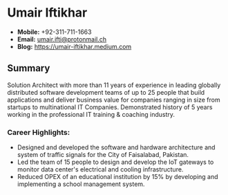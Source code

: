 # Umair Iftikhar

- **Mobile:** +92-311-711-1663
- **Email:** <umair.ifti@protonmail.ch>
- **Blog:** <https://umair-iftikhar.medium.com>

## Summary

Solution Architect with more than 11 years of experience in leading globally distributed software development teams of up to 25 people that build applications and deliver business value for companies ranging in size from startups to multinational IT Companies. Demonstrated history of 5 years working in the professional IT training & coaching industry.

### Career Highlights:

- Designed and developed the software and hardware architecture and system of traffic signals for the City of Faisalabad, Pakistan.
- Led the team of 15 people to design and develop the IoT gateways to monitor data center's electrical and cooling infrastructure.
- Reduced OPEX of an educational institution by 15% by developing and implementing a school management system.
